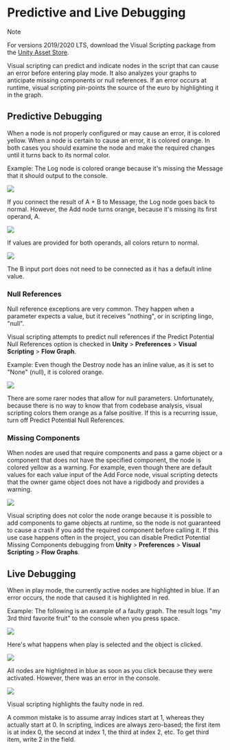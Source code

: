 # Predictive and Live Debugging

> [!NOTE]
> For versions 2019/2020 LTS, download the Visual Scripting package from the [Unity Asset Store](https://assetstore.unity.com/packages/tools/visual-bolt-163802).

Visual scripting can predict and indicate nodes in the script that can cause an error before entering play mode. It also analyzes your graphs to anticipate missing components or null references. If an error occurs at runtime, visual scripting  pin-points the source of the euro by highlighting it in the graph.

## Predictive Debugging

When a node is not properly configured or may cause an error, it is colored yellow. When a node is certain to cause an error, it is colored orange. In both cases you should examine the node and make the required changes until it turns back to its normal color.

Example: The Log node is colored orange because it's missing the Message that it should output to the console.


![](images/vs-debug-log-node-error.png)


If you connect the result of A + B to Message, the Log node goes back to normal. However, the Add node  turns orange, because it's missing its first operand, A.


![](images/vs-debug-add-node-error.png)


If values are provided for both operands, all colors return to normal.


![](images/vs-debug-nodes-correct.png)

The B input port does not need to be connected as it has a default inline value.

### Null References

Null reference exceptions are very common. They happen when a parameter expects a value, but it receives "nothing", or in scripting lingo, "null".

Visual scripting attempts to predict null references if the Predict Potential Null References option is checked in **Unity** > **Preferences** > **Visual Scripting** > **Flow Graph**.

Example: Even though the Destroy node has an inline value, as it is set to "None" (null), it is colored orange.

![](images/vs-debug-null-reference.png)

There are some rarer nodes that allow for null parameters. Unfortunately, because there is no way to know that from codebase analysis, visual scripting colors them orange as a false positive. If this is a recurring issue, turn off Predict Potential Null References.

### Missing Components

When nodes are used that require components and pass a game object or a component that does not have the specified component, the node is colored yellow as a warning. For example, even though there are default values for each value input of the Add Force node, visual scripting detects that the owner game object does not have a rigidbody and provides a warning.

![](images/vs-debug-missing-component.png)

Visual scripting does not color the node orange because it is possible to add components to game objects at runtime, so the node is not guaranteed to cause a crash if you add the required component before calling it. If this use case happens often in the project, you can disable Predict Potential Missing Components debugging from **Unity** > **Preferences** > **Visual Scripting** > **Flow Graphs**.

## Live Debugging

When in play mode, the currently active nodes are highlighted in blue. If an error occurs, the node that caused it is highlighted in red.

Example: The following is an example of a faulty graph. The result logs "my 3rd third favorite fruit" to the console when you press space. 

![](images/vs-debug-faulty-node-example.png)


Here's what happens when play is selected and the object is clicked.


![](images/vs-debug-faulty-node-highlighted.png)


All nodes are highlighted in blue as soon as you click because they were activated. However, there was an error in the console.


![](images/vs-debug-faulty-node-console-error.png)


Visual scripting highlights the faulty node in red.

A common mistake is to assume array indices start at 1, whereas they actually start at 0. In scripting, indices are always zero-based; the first item is at index 0, the second at index 1, the third at index 2, etc. To get third item, write 2 in the field.
